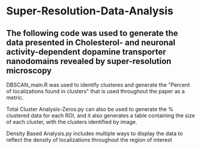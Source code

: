 # Super-Resolution-Data-Analysis
## The following code was used to generate the data presented in Cholesterol- and neuronal activity-dependent dopamine transporter nanodomains revealed by super-resolution microscopy

DBSCAN_main.R was used to identify clusteres and generate the "Percent of localizations found in clusters" that is used throughout the paper as a metric.

Total Cluster Analysis-Zeros.py can also be used to generate the % clustered data for each ROI, and it also generates a table containing the size of each cluster, with the clusters identified by image.

Density Based Analysis.py includes multiple ways to display the data to reflect the density of localizations throughout the region of interest

